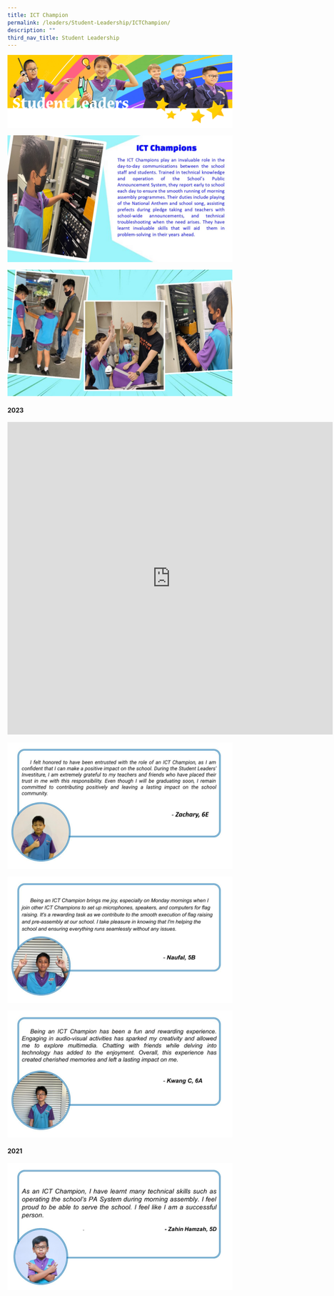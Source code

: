 ```yaml
---
title: ICT Champion
permalink: /leaders/Student-Leadership/ICTChampion/
description: ""
third_nav_title: Student Leadership
---
```

![](/images/SLbanner.png)

![](/images/ICT%20Champ%201.jpg)

![](/images/ICT%20Champ%202.jpg)


#### 2023

<iframe src="https://docs.google.com/presentation/d/e/2PACX-1vRylqxO_dHXHxQvaSFtMZvVDRSBRaZIR90mQx-W-_z_Uwd3X_F68HHmWYegaoGvWa_4LG1UbgX_1PCf/embed?start=false&amp;loop=false&amp;delayms=3000" frameborder="0" width="729" height="700" allowfullscreen="true"></iframe>

![](/images/Leaders/ict%20champion%20reflection%20.jpg)

![](/images/Students'%20Reflections%202023/ict%20champion%202023%20reflection%201.jpg)

![](/images/Students'%20Reflections%202023/ict%20champion%202023%20reflection%202.jpg)


#### 2021

![](/images/ICT%20Champ%203.jpg)
